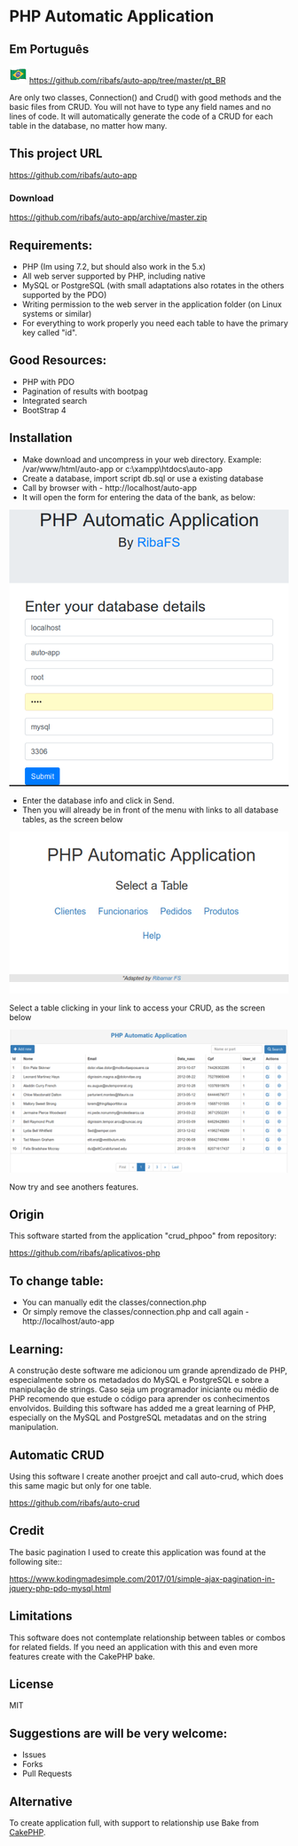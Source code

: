 # PHP Automatic Application

## Em Português
![](../images/brasil.png) https://github.com/ribafs/auto-app/tree/master/pt_BR

Are only two classes, Connection() and Crud() with good methods and the basic files from CRUD. You will not have to type any field names and no lines of code.
It will automatically generate the code of a CRUD for each table in the database, no matter how many.

## This project URL

https://github.com/ribafs/auto-app

### Download

https://github.com/ribafs/auto-app/archive/master.zip

## Requirements:

- PHP (Im using 7.2, but should also work in the 5.x)
- All web server supported by PHP, including native
- MySQL or PostgreSQL (with small adaptations also rotates in the others supported by the PDO)
- Writing permission to the web server in the application folder (on Linux systems or similar)
- For everything to work properly you need each table to have the primary key called "id".

## Good Resources:

- PHP with PDO
- Pagination of results with bootpag
- Integrated search
- BootStrap 4

## Installation

- Make download and uncompress in your web directory. Example: /var/www/html/auto-app or c:\xampp\htdocs\auto-app
- Create a database, import script db.sql or use a existing database
- Call by browser with - http://localhost/auto-app
- It will open the form for entering the data of the bank, as below:

![](../images/form.png)

- Enter the database info and click in Send.
- Then you will already be in front of the menu with links to all database tables, as the screen below

![](../images/menu.png)

Select a table clicking in your link to access your CRUD, as the screen below

![](../images/crud.png)

Now try and see anothers features.

## Origin

This software started from the application "crud_phpoo" from repository:

https://github.com/ribafs/aplicativos-php

## To change table:

- You can manually edit the classes/connection.php
- Or simply remove the classes/connection.php and call again - http://localhost/auto-app

## Learning:

A construção deste software me adicionou um grande aprendizado de PHP, especialmente sobre os metadados do MySQL e PostgreSQL e sobre a manipulação de strings. Caso seja um programador iniciante ou médio de PHP recomendo que estude o código para aprender os conhecimentos envolvidos.
Building this software has added me a great learning of PHP, especially on the MySQL and PostgreSQL metadatas and on the string manipulation. 

## Automatic CRUD

Using this software I create another proejct and call auto-crud, which does this same magic but only for one table.

https://github.com/ribafs/auto-crud

## Credit

The basic pagination I used to create this application was found at the following site::

https://www.kodingmadesimple.com/2017/01/simple-ajax-pagination-in-jquery-php-pdo-mysql.html

## Limitations

This software does not contemplate relationship between tables or combos for related fields. If you need an application with this and even more features create with the CakePHP bake.

## License

MIT

## Suggestions are will be very welcome:

- Issues
- Forks
- Pull Requests

## Alternative
To create application full, with support to relationship use Bake from [CakePHP](https://cakephp.org).
